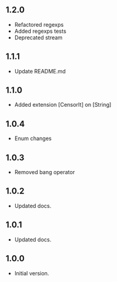 ## 1.2.0

- Refactored regexps
- Added regexps tests
- Deprecated stream

## 1.1.1

- Update README.md

## 1.1.0

- Added extension [CensorIt] on [String]

## 1.0.4

- Enum changes

## 1.0.3

- Removed bang operator

## 1.0.2

- Updated docs.

## 1.0.1

- Updated docs.

## 1.0.0

- Initial version.
